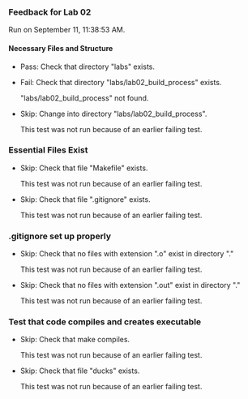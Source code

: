 ### Feedback for Lab 02

Run on September 11, 11:38:53 AM.


#### Necessary Files and Structure

+ Pass: Check that directory "labs" exists.

+ Fail: Check that directory "labs/lab02_build_process" exists.

     "labs/lab02_build_process" not found.

+ Skip: Change into directory "labs/lab02_build_process".

  This test was not run because of an earlier failing test.


### Essential Files Exist

+ Skip: Check that file "Makefile" exists.

  This test was not run because of an earlier failing test.

+ Skip: Check that file ".gitignore" exists.

  This test was not run because of an earlier failing test.


### .gitignore set up properly

+ Skip: Check that no files with extension ".o" exist in directory "."

  This test was not run because of an earlier failing test.

+ Skip: Check that no files with extension ".out" exist in directory "."

  This test was not run because of an earlier failing test.


### Test that code compiles and creates executable

+ Skip: Check that make compiles.

  This test was not run because of an earlier failing test.

+ Skip: Check that file "ducks" exists.

  This test was not run because of an earlier failing test.

